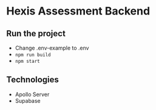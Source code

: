 # Hexis Assessment Backend

## Run the project

- Change .env-example to .env
- `npm run build`
- `npm start`

## Technologies

- Apollo Server
- Supabase

